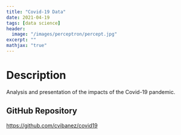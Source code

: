 ```yaml
---
title: "Covid-19 Data"
date: 2021-04-19
tags: [data science]
header:
  image: "/images/perceptron/percept.jpg"
excerpt: ""
mathjax: "true"
---
```


# Description
Analysis and presentation of the impacts of the Covid-19 pandemic.

## GitHub Repository
https://github.com/cvibanez/covid19
